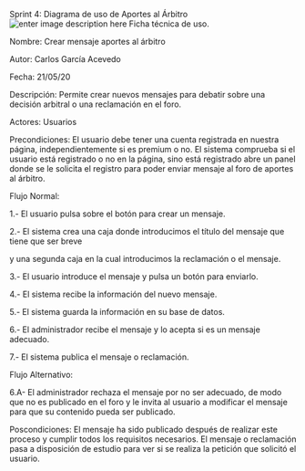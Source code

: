﻿
Sprint 4: Diagrama de uso de Aportes al Árbitro
![enter image description here](https://imgur.com/Plvdf30.png)
Ficha técnica de uso.

Nombre: Crear mensaje aportes al árbitro

Autor: Carlos García Acevedo

Fecha: 21/05/20

Descripción: Permite crear nuevos mensajes para debatir sobre una decisión arbitral o una reclamación en el foro.

Actores: Usuarios

Precondiciones: El usuario debe tener una cuenta registrada en nuestra página, independientemente si es premium o no.
El sistema comprueba si el usuario está registrado o no en la página, sino está registrado abre un panel donde se le solicita el registro para poder enviar mensaje al foro de aportes al árbitro.


Flujo Normal:

1.- El usuario pulsa sobre el botón para crear un mensaje.

2.- El sistema crea una caja donde introducimos el título del mensaje que tiene que ser breve

y una segunda caja en la cual introducimos la reclamación o el mensaje.

3.- El usuario introduce el mensaje y pulsa un botón para enviarlo.

4.- El sistema recibe la información del nuevo mensaje.

5.- El sistema guarda la información en su base de datos.

6.- El administrador recibe el mensaje y lo acepta si es un mensaje adecuado.

7.- El sistema publica el mensaje o reclamación.

Flujo Alternativo:

6.A- El administrador rechaza el mensaje por no ser adecuado, de modo que no es publicado en el foro y le invita al usuario a modificar el mensaje para que su contenido pueda ser publicado.

Poscondiciones: El mensaje ha sido publicado después de realizar este proceso y cumplir todos los requisitos necesarios. El mensaje o reclamación pasa a disposición de estudio para ver si se realiza la petición que solicitó el usuario.
